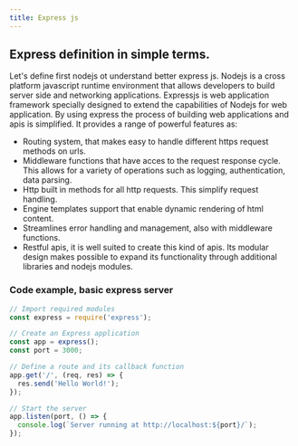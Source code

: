 ```yaml
---
title: Express js
---
```


## Express definition in simple terms.
Let's define first nodejs ot understand better express js.
Nodejs is a cross platform javascript runtime environment that allows developers to build server side and networking applications.
Expressjs is web application framework specially designed to extend the capabilities of Nodejs for web application. 
By using express the process of building web applications and apis is simplified. It provides a range of powerful features as:
* Routing system, that makes easy to handle different https request methods on urls.
* Middleware functions that have acces to the request response cycle. This allows for a variety of operations such as logging, authentication, data parsing.
* Http built in methods for all http requests. This  simplify request handling.
* Engine templates support that enable dynamic rendering of html content.
* Streamlines error handling and management, also with middleware functions. 
* Restful apis, it is well suited to create this kind of apis.
Its modular design makes possible to expand its functionality through additional libraries and nodejs modules.

### Code example, basic express server


```js
// Import required modules
const express = require('express');

// Create an Express application
const app = express();
const port = 3000;

// Define a route and its callback function
app.get('/', (req, res) => {
  res.send('Hello World!');
});

// Start the server
app.listen(port, () => {
  console.log(`Server running at http://localhost:${port}/`);
});
